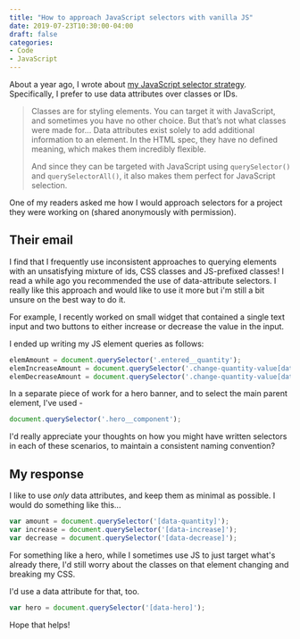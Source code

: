 ```yaml
---
title: "How to approach JavaScript selectors with vanilla JS"
date: 2019-07-23T10:30:00-04:00
draft: false
categories:
- Code
- JavaScript
---
```


About a year ago, I wrote about [my JavaScript selector strategy](/javascript-selector-strategy/). Specifically, I prefer to use data attributes over classes or IDs.

> Classes are for styling elements. You can target it with JavaScript, and sometimes you have no other choice. But that’s not what classes were made for... Data attributes exist solely to add additional information to an element. In the HTML spec, they have no defined meaning, which makes them incredibly flexible.
>
> And since they can be targeted with JavaScript using `querySelector()` and `querySelectorAll()`, it also makes them perfect for JavaScript selection.

One of my readers asked me how I would approach selectors for a project they were working on (shared anonymously with permission).

## Their email

I find that I frequently use inconsistent approaches to querying elements with an unsatisfying mixture of ids, CSS classes and JS-prefixed classes! I read a while ago you recommended the use of data-attribute selectors. I really like this approach and would like to use it more but i'm still a bit unsure on the best way to do it.

For example, I recently worked on small widget that contained a single text input and two buttons to either increase or decrease the value in the input.

I ended up writing my JS element queries as follows:

```js
elemAmount = document.querySelector('.entered__quantity');
elemIncreaseAmount = document.querySelector('.change-quantity-value[data-elem-type="increase"]');
elemDecreaseAmount = document.querySelector('.change-quantity-value[data-elem-type="decrease"]');
```

In a separate piece of work for a hero banner, and to select the main parent element, I've used -

```js
document.querySelector('.hero__component');
```

I'd really appreciate your thoughts on how you might have written selectors in each of these scenarios, to maintain a consistent naming convention?

## My response

I like to use *only* data attributes, and keep them as minimal as possible. I would do something like this...

```js
var amount = document.querySelector('[data-quantity]');
var increase = document.querySelector('[data-increase]');
var decrease = document.querySelector('[data-decrease]');
```

For something like a hero, while I sometimes use JS to just target what's already there, I'd still worry about the classes on that element changing and breaking my CSS.

I'd use a data attribute for that, too.

```js
var hero = document.querySelector('[data-hero]');
```

Hope that helps!